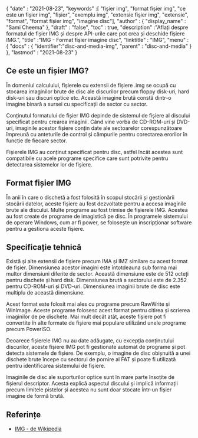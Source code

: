{
  "date" : "2021-08-23",
  "keywords" :[ "fișier img", "format fișier img", "ce este un fișier img", "fișier", "exemplu img", "extensie fișier img", "extensie", "format", "format fișier img", "imagine disc"],
  "author" : {
    "display_name" : "Sami Cheema"
},
  "draft" : "false",
   "toc" : true,
  "description" :"Aflați despre formatul de fișier IMG și despre API-urile care pot crea și deschide fișiere IMG.",
  "title" :"IMG - Format fișier imagine disc",
  "linktitle" : "IMG",
  "menu" : {
    "docs" : {
      "identifier":"disc-and-media-img",
      "parent" : "disc-and-media"
}
},
  "lastmod" : "2021-08-23"
}

## Ce este un fișier IMG?

În domeniul calculului, fișierele cu extensii de fișiere .img se ocupă cu stocarea imaginilor brute de disc ale discurilor precum floppy disk-uri, hard disk-uri sau discuri optice etc. Această imagine brută constă dintr-o imagine binară a sursei cu specificații de sector cu sector.

Conținutul formatului de fișier IMG depinde de sistemul de fișiere al discului specificat pentru crearea imaginii. Când vine vorba de CD-ROM-uri și DVD-uri, imaginile acestor fișiere conțin date ale sectoarelor corespunzătoare împreună cu anteturile de control și câmpurile pentru corectarea erorilor în funcție de fiecare sector.

Fișierele IMG au conținut specificat pentru disc, astfel încât acestea sunt compatibile cu acele programe specifice care sunt potrivite pentru detectarea sistemelor lor de fișiere.

## Format fișier IMG ##

În anii în care o dischetă a fost folosită în scopul stocării și gestionării stocării datelor, aceste fișiere au fost dezvoltate pentru a accesa imaginile brute ale discului. Multe programe au fost trimise de fișierele IMG. Acestea au fost create de programe de imagistică pe disc. În programele sistemului de operare Windows, cum ar fi power, se folosește un inscripționar software pentru a gestiona aceste fișiere.

## Specificație tehnică ##

Există și alte extensii de fișiere precum IMA și IMZ similare cu acest format de fișier. Dimensiunea acestor imagini este întotdeauna sub forma mai multor dimensiuni diferite de sector. Această dimensiune este de 512 octeți pentru dischete și hard disk. Dimensiunea brută a sectorului este de 2.352 pentru CD-ROM-uri și DVD-uri. Dimensiunea imaginii brute de disc este multiplu de această dimensiune.

Acest format este folosit mai ales cu programe precum RawWrite și WinImage. Aceste programe folosesc acest format pentru citirea și scrierea imaginilor de pe dischete. Mai mult decât atât, aceste fișiere pot fi convertite în alte formate de fișiere mai populare utilizând unele programe precum PowerISO.

Deoarece fișierele IMG nu au date adăugate, cu excepția conținutului discurilor, aceste fișiere IMG pot fi gestionate automat de programe și pot detecta sistemele de fișiere. De exemplu, o imagine de disc obișnuită a unei dischete brute începe cu sectorul de pornire al FAT și poate fi utilizată pentru identificarea sistemului de fișiere.

Imaginile de disc ale suporturilor optice sunt în mare parte însoțite de fișierul descriptor. Acesta explică aspectul discului și implică informații precum limitele pistelor și acestea nu sunt doar stocate într-un fișier imagine de formă brută.



## Referințe ##

* [IMG - de Wikipedia](https://en.wikipedia.org/wiki/IMG_(file_format))


